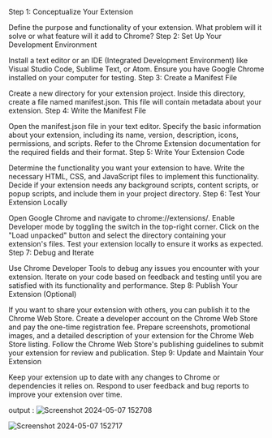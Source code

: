 Step 1: Conceptualize Your Extension

Define the purpose and functionality of your extension. What problem will it solve or what feature will it add to Chrome?
Step 2: Set Up Your Development Environment

Install a text editor or an IDE (Integrated Development Environment) like Visual Studio Code, Sublime Text, or Atom.
Ensure you have Google Chrome installed on your computer for testing.
Step 3: Create a Manifest File

Create a new directory for your extension project.
Inside this directory, create a file named manifest.json. This file will contain metadata about your extension.
Step 4: Write the Manifest File

Open the manifest.json file in your text editor.
Specify the basic information about your extension, including its name, version, description, icons, permissions, and scripts. Refer to the Chrome Extension documentation for the required fields and their format.
Step 5: Write Your Extension Code

Determine the functionality you want your extension to have.
Write the necessary HTML, CSS, and JavaScript files to implement this functionality.
Decide if your extension needs any background scripts, content scripts, or popup scripts, and include them in your project directory.
Step 6: Test Your Extension Locally

Open Google Chrome and navigate to chrome://extensions/.
Enable Developer mode by toggling the switch in the top-right corner.
Click on the "Load unpacked" button and select the directory containing your extension's files.
Test your extension locally to ensure it works as expected.
Step 7: Debug and Iterate

Use Chrome Developer Tools to debug any issues you encounter with your extension.
Iterate on your code based on feedback and testing until you are satisfied with its functionality and performance.
Step 8: Publish Your Extension (Optional)

If you want to share your extension with others, you can publish it to the Chrome Web Store.
Create a developer account on the Chrome Web Store and pay the one-time registration fee.
Prepare screenshots, promotional images, and a detailed description of your extension for the Chrome Web Store listing.
Follow the Chrome Web Store's publishing guidelines to submit your extension for review and publication.
Step 9: Update and Maintain Your Extension

Keep your extension up to date with any changes to Chrome or dependencies it relies on.
Respond to user feedback and bug reports to improve your extension over time.



output :
![Screenshot 2024-05-07 152708](https://github.com/vignesh2oo3/calculator-extension/assets/169079078/95aac573-22c9-471c-9a20-ca7d84547c4f)

![Screenshot 2024-05-07 152717](https://github.com/vignesh2oo3/calculator-extension/assets/169079078/c1bdb50a-6d2e-441a-8dfd-58bbe66c0664)
